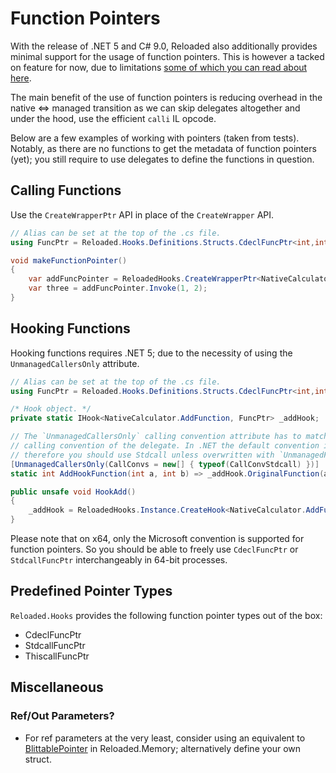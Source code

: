 # Function Pointers

With the release of .NET 5 and C# 9.0, Reloaded also additionally provides minimal support for the usage of function pointers. This is however a tacked on feature for now, due to limitations [some of which you can read about here](https://docs.microsoft.com/en-us/dotnet/csharp/language-reference/proposals/csharp-9.0/function-pointers#open-questions).

The main benefit of the use of function pointers is reducing overhead in the native <=> managed transition as we can skip delegates altogether and under the hood, use the efficient `calli` IL opcode.

Below are a few examples of working with pointers (taken from tests). Notably, as there are no functions to get the metadata of function pointers (yet); you still require to use delegates to define the functions in question.

## Calling Functions

Use the `CreateWrapperPtr` API in place of the `CreateWrapper` API.

```csharp
// Alias can be set at the top of the .cs file.
using FuncPtr = Reloaded.Hooks.Definitions.Structs.CdeclFuncPtr<int,int,int>;

void makeFunctionPointer() 
{
    var addFuncPointer = ReloadedHooks.CreateWrapperPtr<NativeCalculator.AddFunction, FuncPtr>((long)_nativeCalculator.Add);
    var three = addFuncPointer.Invoke(1, 2); 
}
```

## Hooking Functions

Hooking functions requires .NET 5; due to the necessity of using the `UnmanagedCallersOnly` attribute.

```csharp
// Alias can be set at the top of the .cs file.
using FuncPtr = Reloaded.Hooks.Definitions.Structs.CdeclFuncPtr<int,int,int>;

/* Hook object. */
private static IHook<NativeCalculator.AddFunction, FuncPtr> _addHook;

// The `UnmanagedCallersOnly` calling convention attribute has to match the 
// calling convention of the delegate. In .NET the default convention is Stdcall on Windows,
// therefore you should use Stdcall unless overwritten with `UnmanagedFunctionPointerAttribute`.
[UnmanagedCallersOnly(CallConvs = new[] { typeof(CallConvStdcall) })]
static int AddHookFunction(int a, int b) => _addHook.OriginalFunction(a, b) + 1;

public unsafe void HookAdd()
{
    _addHook = ReloadedHooks.Instance.CreateHook<NativeCalculator.AddFunction, FuncPtr>((delegate*unmanaged[Stdcall]<int, int, int>)&AddHookFunction, (long)_nativeCalculator.Add).Activate();
}
```

Please note that on x64, only the Microsoft convention is supported for function pointers. So you should be able to freely use `CdeclFuncPtr` or `StdcallFuncPtr` interchangeably in 64-bit processes.

## Predefined Pointer Types

`Reloaded.Hooks` provides the following function pointer types out of the box:

- CdeclFuncPtr
- StdcallFuncPtr
- ThiscallFuncPtr

## Miscellaneous

### Ref/Out Parameters?

- For ref parameters at the very least, consider using an equivalent to [BlittablePointer](https://github.com/Reloaded-Project/Reloaded.Memory/blob/master/Source/Reloaded.Memory/Pointers/BlittablePointer.cs) in Reloaded.Memory; alternatively define your own struct.